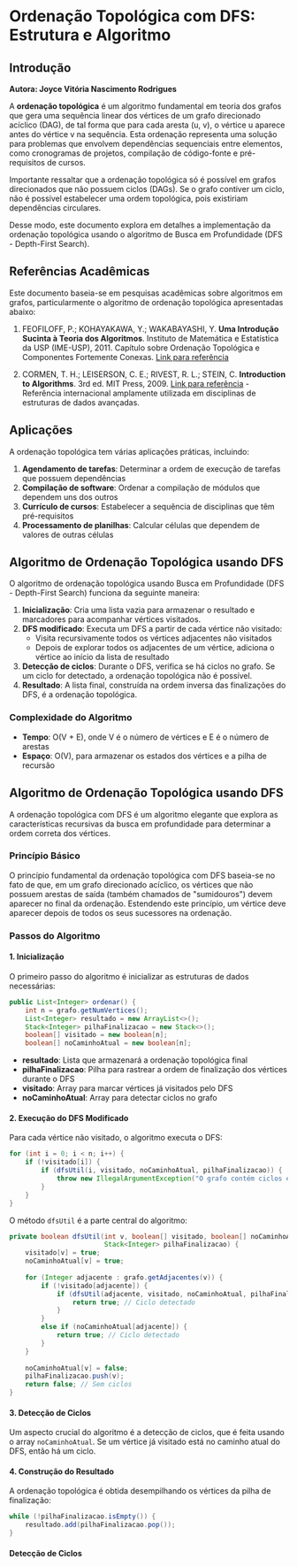 # Ordenação Topológica com DFS: Estrutura e Algoritmo

## Introdução

**Autora: Joyce Vitória Nascimento Rodrigues**

A **ordenação topológica** é um algoritmo fundamental em teoria dos grafos que gera uma sequência linear dos vértices de um grafo direcionado acíclico (DAG), de tal forma que para cada aresta (u, v), o vértice u aparece antes do vértice v na sequência. Esta ordenação representa uma solução para problemas que envolvem dependências sequenciais entre elementos, como cronogramas de projetos, compilação de código-fonte e pré-requisitos de cursos.

Importante ressaltar que a ordenação topológica só é possível em grafos direcionados que não possuem ciclos (DAGs). Se o grafo contiver um ciclo, não é possível estabelecer uma ordem topológica, pois existiriam dependências circulares.

Desse modo, este documento explora em detalhes a implementação da ordenação topológica usando o algoritmo de Busca em Profundidade (DFS - Depth-First Search).

## Referências Acadêmicas

Este documento baseia-se em pesquisas acadêmicas sobre algoritmos em grafos, particularmente o algoritmo de ordenação topológica apresentadas abaixo:

1. FEOFILOFF, P.; KOHAYAKAWA, Y.; WAKABAYASHI, Y. **Uma Introdução Sucinta à Teoria dos Algoritmos**. Instituto de Matemática e Estatística da USP (IME-USP), 2011. Capítulo sobre Ordenação Topológica e Componentes Fortemente Conexas. [Link para referência](https://www.ime.usp.br/~pf/algoritmos_para_grafos/)

2. CORMEN, T. H.; LEISERSON, C. E.; RIVEST, R. L.; STEIN, C. **Introduction to Algorithms**. 3rd ed. MIT Press, 2009. [Link para referência](https://mitpress.mit.edu/books/introduction-algorithms-third-edition) - Referência internacional amplamente utilizada em disciplinas de estruturas de dados avançadas.

## Aplicações

A ordenação topológica tem várias aplicações práticas, incluindo:

1. **Agendamento de tarefas**: Determinar a ordem de execução de tarefas que possuem dependências
2. **Compilação de software**: Ordenar a compilação de módulos que dependem uns dos outros
3. **Currículo de cursos**: Estabelecer a sequência de disciplinas que têm pré-requisitos
4. **Processamento de planilhas**: Calcular células que dependem de valores de outras células

## Algoritmo de Ordenação Topológica usando DFS

O algoritmo de ordenação topológica usando Busca em Profundidade (DFS - Depth-First Search) funciona da seguinte maneira:

1. **Inicialização**: Cria uma lista vazia para armazenar o resultado e marcadores para acompanhar vértices visitados.
2. **DFS modificado**: Executa um DFS a partir de cada vértice não visitado:
   - Visita recursivamente todos os vértices adjacentes não visitados
   - Depois de explorar todos os adjacentes de um vértice, adiciona o vértice ao início da lista de resultado
3. **Detecção de ciclos**: Durante o DFS, verifica se há ciclos no grafo. Se um ciclo for detectado, a ordenação topológica não é possível.
4. **Resultado**: A lista final, construída na ordem inversa das finalizações do DFS, é a ordenação topológica.

### Complexidade do Algoritmo

- **Tempo**: O(V + E), onde V é o número de vértices e E é o número de arestas
- **Espaço**: O(V), para armazenar os estados dos vértices e a pilha de recursão

## Algoritmo de Ordenação Topológica usando DFS

A ordenação topológica com DFS é um algoritmo elegante que explora as características recursivas da busca em profundidade para determinar a ordem correta dos vértices.

### Princípio Básico

O princípio fundamental da ordenação topológica com DFS baseia-se no fato de que, em um grafo direcionado acíclico, os vértices que não possuem arestas de saída (também chamados de "sumidouros") devem aparecer no final da ordenação. Estendendo este princípio, um vértice deve aparecer depois de todos os seus sucessores na ordenação.

### Passos do Algoritmo

#### 1. Inicialização

O primeiro passo do algoritmo é inicializar as estruturas de dados necessárias:

```java
public List<Integer> ordenar() {
    int n = grafo.getNumVertices();
    List<Integer> resultado = new ArrayList<>();
    Stack<Integer> pilhaFinalizacao = new Stack<>();
    boolean[] visitado = new boolean[n];
    boolean[] noCaminhoAtual = new boolean[n];
```

- **resultado**: Lista que armazenará a ordenação topológica final
- **pilhaFinalizacao**: Pilha para rastrear a ordem de finalização dos vértices durante o DFS
- **visitado**: Array para marcar vértices já visitados pelo DFS
- **noCaminhoAtual**: Array para detectar ciclos no grafo

#### 2. Execução do DFS Modificado

Para cada vértice não visitado, o algoritmo executa o DFS:

```java
for (int i = 0; i < n; i++) {
    if (!visitado[i]) {
        if (dfsUtil(i, visitado, noCaminhoAtual, pilhaFinalizacao)) {
            throw new IllegalArgumentException("O grafo contém ciclos e não pode ser ordenado topologicamente.");
        }
    }
}
```

O método `dfsUtil` é a parte central do algoritmo:

```java
private boolean dfsUtil(int v, boolean[] visitado, boolean[] noCaminhoAtual, 
                        Stack<Integer> pilhaFinalizacao) {
    visitado[v] = true;
    noCaminhoAtual[v] = true;
    
    for (Integer adjacente : grafo.getAdjacentes(v)) {
        if (!visitado[adjacente]) {
            if (dfsUtil(adjacente, visitado, noCaminhoAtual, pilhaFinalizacao)) {
                return true; // Ciclo detectado
            }
        }
        else if (noCaminhoAtual[adjacente]) {
            return true; // Ciclo detectado
        }
    }
    
    noCaminhoAtual[v] = false;
    pilhaFinalizacao.push(v);
    return false; // Sem ciclos
}
```

#### 3. Detecção de Ciclos

Um aspecto crucial do algoritmo é a detecção de ciclos, que é feita usando o array `noCaminhoAtual`. Se um vértice já visitado está no caminho atual do DFS, então há um ciclo.

#### 4. Construção do Resultado

A ordenação topológica é obtida desempilhando os vértices da pilha de finalização:

```java
while (!pilhaFinalizacao.isEmpty()) {
    resultado.add(pilhaFinalizacao.pop());
}
```

#### Detecção de Ciclos
